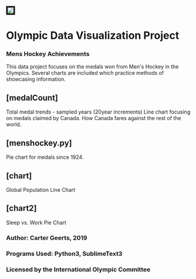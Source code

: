 <img src="images/olympicrings.jpg" border="4px">

# Olympic Data Visualization Project

### Mens Hockey Achievements

This data project focuses on the medals won from Men's Hockey in the Olympics.
Several charts are included which practice methods of showcasing information.

## [medalCount]
Total medal trends - sampled years (20year increments)
Line chart focusing on medals claimed by Canada.
How Canada fares against the rest of the world.

## [menshockey.py]
Pie chart for medals since 1924.

## [chart]
Global Population Line Chart

## [chart2]
Sleep vs. Work Pie Chart

### Author: Carter Geerts, 2019

### Programs Used: Python3, SublimeText3

### Licensed by the International Olympic Committee
